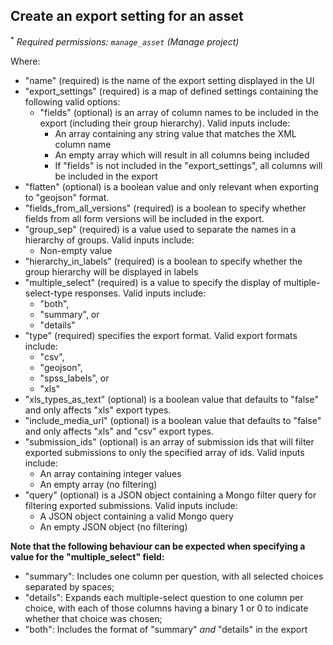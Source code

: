 ## Create an export setting for an asset

<sup>*</sup> _Required permissions: `manage_asset` (Manage project)_

Where:

* "name" (required) is the name of the export setting displayed in the UI
* "export_settings" (required) is a map of defined settings containing the following valid options:
    * "fields" (optional) is an array of column names to be included in the export (including their group hierarchy). Valid inputs include:
        * An array containing any string value that matches the XML column name
        * An empty array which will result in all columns being included
        * If "fields" is not included in the "export_settings", all columns will be included in the export
* "flatten" (optional) is a boolean value and only relevant when exporting to "geojson" format.
* "fields_from_all_versions" (required) is a boolean to specify whether fields from all form versions will be included in the export.
* "group_sep" (required) is a value used to separate the names in a hierarchy of groups. Valid inputs include:
    * Non-empty value
* "hierarchy_in_labels" (required) is a boolean to specify whether the group hierarchy will be displayed in labels
* "multiple_select" (required) is a value to specify the display of multiple-select-type responses. Valid inputs include:
    * "both",
    * "summary", or
    * "details"
* "type" (required) specifies the export format. Valid export formats include:
    * "csv",
    * "geojson",
    * "spss_labels", or
    * "xls"
* "xls_types_as_text" (optional) is a boolean value that defaults to "false" and only affects "xls" export types.
* "include_media_url" (optional) is a boolean value that defaults to "false" and only affects "xls" and "csv" export types.
* "submission_ids" (optional) is an array of submission ids that will filter exported submissions to only the specified array of ids. Valid inputs include:
    * An array containing integer values
    * An empty array (no filtering)
* "query" (optional) is a JSON object containing a Mongo filter query for filtering exported submissions. Valid inputs include:
    * A JSON object containing a valid Mongo query
    * An empty JSON object (no filtering)

**Note that the following behaviour can be expected when specifying a value for the "multiple_select" field:**

* "summary": Includes one column per question, with all selected choices separated by spaces;
* "details": Expands each multiple-select question to one column per choice, with each of those columns having a binary 1 or 0 to indicate whether that choice was chosen;
* "both": Includes the format of "summary" _and_ "details" in the export
